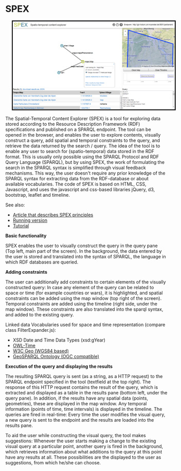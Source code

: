 # SPEX

<img src="spex_layout_neu.png" alt="spex" width=800 class="left" border="3" hspace=20 vspace=0 /> 

The Spatial-Temporal Content Explorer (SPEX) is a tool for exploring data stored according to the Resource Description Framework (RDF) specifications and published on a SPARQL endpoint.
The tool can be opened in the browser, and enables the user to explore contents, visually construct a query, add spatial and temporal constraints to the query, and retrieve the data returned by the search / query.
The idea of the tool is to enable any user to search for (spatio-temporal) data stored in the RDF format. This is usually only possible using the SPARQL Protocol and RDF Query Language (SPARQL), but by using SPEX, the work of formulating the search in the SPARQL syntax is simplified through visual feedback mechanisms. This way, the user doesn't require any prior knowledge of the SPARQL syntax for extracting data from the RDF-database or about available vocabularies.
The code of SPEX is based on HTML, CSS, Javascript, and uses the javascript and css-based libraries jQuery, d3, bootstrap, leaflet and timeline.

See also:
- <a href="http://www.semantic-web-journal.net/content/exploratory-querying-sparql-endpoints-space-and-time-1">Article that describes SPEX principles</a>
- <a href="http://giv-lodum.uni-muenster.de/spex/">Running version</a>
- <a href="http://giv-lodum.uni-muenster.de/spex/help.html">Tutorial</a>


<b> Basic functionality </b>

SPEX enables the user to visually construct the query in the query pane (Top left, main part of the screen). In the background, the data entered by the user is stored and translated into the syntax of SPARQL, the language in which RDF databases are queried.

<b> Adding constraints </b>

The user can additionally add constraints to certain elements of the visually constructed query: In case any element of the query can be related to space or time (for example countries or wars), it is highlighted, and spatial constraints can be added using the map window (top right of the screen). Temporal constraints are added using the timeline (right side, under the map window). These constraints are also translated into the sparql syntax, and added to the existing query.

Linked data Vocabularies used for space and time representation (compare class FilterExpander.js):
- XSD Date and Time Data Types (xsd:gYear)
- <a href="http://www.w3.org/2006/time"> OWL-Time</a>
- <a href="http://www.w3.org/2003/01/geo/wgs84_pos"> W3C Geo (WGS84 based)</a>
- <a href="http://www.opengis.net/ont/geosparql"> GeoSPARQL Ontology (OGC compatible)</a>


<b> Execution of the query and displaying the results </b>

The resulting SPARQL query is sent (as a string, as a HTTP request) to the SPARQL endpoint specified in the tool (textfield at the top right). The response of this HTTP request contains the result of the query, which is extracted and displayed as a table in the results pane (bottom left, under the query pane). In addition, if the results have any spatial data (points, geometries), these are displayed in the map window. Any temporal information (points of time, time intervals) is displayed in the timeline.
The queries are fired in real-time: Every time the user modifies the visual query, a new query is sent to the endpoint and the results are loaded into the results pane.

To aid the user while constructing the visual query, the tool makes suggestions: Whenever the user starts making a change to the existing visual query at a particular point, another query is fired in the background, which retrieves information about what additions to the query at this point have any results at all. These possibilities are the displayed to the user as suggestions, from which he/she can choose.

 
 
 
